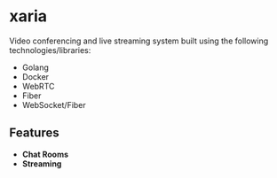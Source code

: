 # xaria

Video conferencing and live streaming system built using the following technologies/libraries:

- Golang
- Docker
- WebRTC 
- Fiber
- WebSocket/Fiber


## Features

* **Chat Rooms**
* **Streaming**